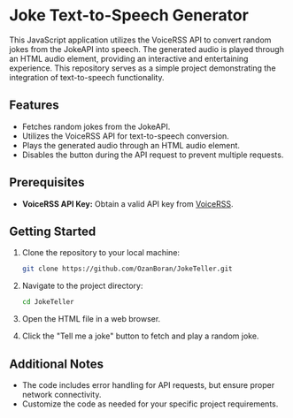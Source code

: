 # Joke Text-to-Speech Generator

This JavaScript application utilizes the VoiceRSS API to convert random jokes from the JokeAPI into speech. The generated audio is played through an HTML audio element, providing an interactive and entertaining experience. This repository serves as a simple project demonstrating the integration of text-to-speech functionality.

## Features

- Fetches random jokes from the JokeAPI.
- Utilizes the VoiceRSS API for text-to-speech conversion.
- Plays the generated audio through an HTML audio element.
- Disables the button during the API request to prevent multiple requests.

## Prerequisites

- **VoiceRSS API Key:** Obtain a valid API key from [VoiceRSS](https://www.voicerss.org/).

## Getting Started

1. Clone the repository to your local machine:

    ```bash
    git clone https://github.com/OzanBoran/JokeTeller.git
    ```

2. Navigate to the project directory:

    ```bash
    cd JokeTeller
    ```

3. Open the HTML file in a web browser.

4. Click the "Tell me a joke" button to fetch and play a random joke.

## Additional Notes

- The code includes error handling for API requests, but ensure proper network connectivity.
- Customize the code as needed for your specific project requirements.

